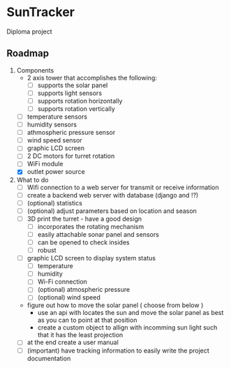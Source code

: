 # SunTracker
Diploma project

## Roadmap

1. Components
   - 2 axis tower that accomplishes the following:
     - [ ] supports the solar panel
     - [ ] supports light sensors
     - [ ] supports rotation horizontally
     - [ ] supports rotation vertically
   - [ ] temperature sensors
   - [ ] humidity sensors
   - [ ] athmospheric pressure sensor
   - [ ] wind speed sensor
   - [ ] graphic LCD screen
   - [ ] 2 DC motors for turret rotation
   - [ ] WiFi module
   - [x] outlet power source 

2. What to do
   - [ ] Wifi connection to a web server for transmit or receive information
   - [ ] create a backend web server with database (django and !?)
   - [ ] (optional) statistics
   - [ ] (optional) adjust parameters based on location and season
   - [ ] 3D print the turret - have a good design
     - [ ] incorporates the rotating mechanism
     - [ ] easily attachable sonar panel and sensors
     - [ ] can be opened to check insides
     - [ ] robust
   - [ ] graphic LCD screen to display system status
     - [ ] temperature
     - [ ] humidity
     - [ ] Wi-Fi connection
     - [ ] (optional) atmospheric pressure
     - [ ] (optional) wind speed
   - figure out how to move the solar panel ( choose from below )
     - use an api with locates the sun and move the solar panel as best as you can to point at that position
     - create a custom object to allign with incomming sun light such that it has the least projection
    - [ ] at the end create a user manual
    - [ ] (important) have tracking information to easily write the project documentation